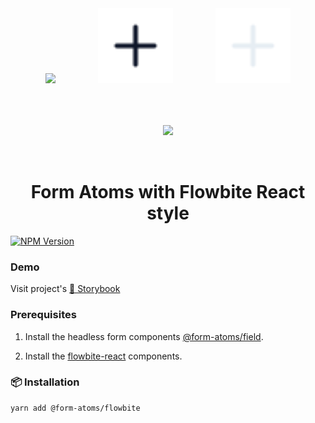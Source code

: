 <div align="center">
<div align="center">
  <img width="120" style="margin: 32px" src="https://raw.githubusercontent.com/form-atoms/field/main/public/form-atoms-field.svg">
   <img width="120" style="margin: 32px" src="https://raw.githubusercontent.com/form-atoms/flowbite/main/public/plus-dark.svg#gh-light-mode-only">
   <img width="120" style="margin: 32px" src="https://raw.githubusercontent.com/form-atoms/flowbite/main/public/plus-light.svg#gh-dark-mode-only">
   <img width="110" style="margin: 32px" src="https://github.com/themesberg/flowbite-react/blob/main/public/android-chrome-192x192.png?raw=true">
   </div>
  <h1>Form Atoms with Flowbite React style</h1>
</div>

<a aria-label="NPM version" href="https://www.npmjs.com/package/%40form-atoms/flowbite">
  <img alt="NPM Version" src="https://img.shields.io/npm/v/%40form-atoms/flowbite?style=for-the-badge&labelColor=24292e">
</a>

### Demo

Visit project's [🎨 Storybook](https://form-atoms.github.io/flowbite/)

### Prerequisites

1. Install the headless form components [@form-atoms/field](https://github.com/form-atoms/field#readme).

2. Install the [flowbite-react](https://github.com/themesberg/flowbite-react) components.

### 📦 Installation

```
yarn add @form-atoms/flowbite
```
